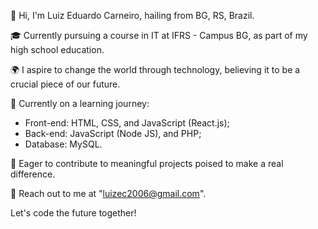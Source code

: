 👋 Hi, I'm Luiz Eduardo Carneiro, hailing from BG, RS, Brazil.

🎓 Currently pursuing a course in IT at IFRS - Campus BG, as part of my high school education.

🌍 I aspire to change the world through technology, believing it to be a crucial piece of our future.

🚀 Currently on a learning journey:
   - Front-end: HTML, CSS, and JavaScript (React.js);
   - Back-end: JavaScript (Node JS), and PHP;
   - Database: MySQL.

💼 Eager to contribute to meaningful projects poised to make a real difference.

📧 Reach out to me at "luizec2006@gmail.com".

Let's code the future together!
<!---
Luiz-E-Carneiro/Luiz-E-Carneiro is a ✨ special ✨ repository because its `README.md` (this file) appears on your GitHub profile.
You can click the Preview link to take a look at your changes.
--->
